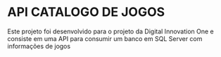 # API CATALOGO DE JOGOS

Este projeto foi desenvolvido para o projeto da Digital Innovation One e consiste em uma API para consumir um banco em SQL Server com informações de jogos
